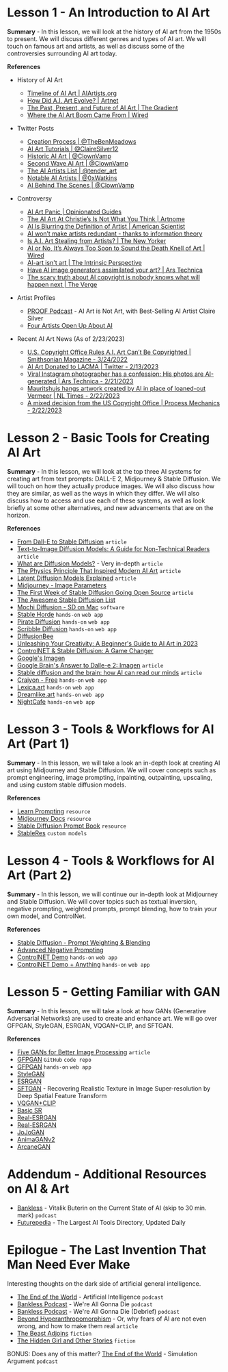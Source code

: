 # Lesson 1 - An Introduction to AI Art

**Summary** - In this lesson, we will look at the history of AI art from the 1950s to present. We will discuss different genres and types of AI art. We will touch on famous art and artists, as well as discuss some of the controversies surrounding AI art today.

**References**

- History of AI Art
  - [Timeline of AI Art | AIArtists.org](https://aiartists.org/ai-timeline-art)
  - [How Did A.I. Art Evolve? | Artnet](https://news.artnet.com/art-world/artificial-intelligence-art-history-2045520)
  - [The Past, Present, and Future of AI Art | The Gradient](https://thegradient.pub/the-past-present-and-future-of-ai-art/)
  - [Where the AI Art Boom Came From | Wired](https://www.wired.com/gallery/where-the-ai-art-boom-came-from-and-where-its-going/)

- Twitter Posts
  - [Creation Process | @TheBenMeadows](https://twitter.com/TheBenMeadows/status/1601358943741440000)
  - [AI Art Tutorials | @ClaireSilver12](https://twitter.com/ClaireSilver12/status/1611991035487346688)
  - [Historic AI Art | @ClownVamp](https://twitter.com/ClownVamp/status/1619782836650909696)
  - [Second Wave AI Art | @ClownVamp](https://twitter.com/ClownVamp/status/1624876750693105664)
  - [The AI Artists List | @tender_art](https://twitter.com/tender_art/status/1626215740251709442)
  - [Notable AI Artists | @0xWatkins](https://twitter.com/0xWatkins/status/1626238416546590720)
  - [AI Behind The Scenes | @ClownVamp](https://twitter.com/ClownVamp/status/1620485980355710977)

- Controversy
  - [AI Art Panic | Opinionated Guides](https://opguides.info/posts/aiartpanic/#the-photography-analogy)
  - [The AI Art At Christie’s Is Not What You Think | Artnome](https://www.artnome.com/news/2018/10/13/the-ai-art-at-christies-is-not-what-you-think)
  - [AI Is Blurring the Definition of Artist | American Scientist](https://www.americanscientist.org/article/ai-is-blurring-the-definition-of-artist)
  - [AI won’t make artists redundant - thanks to information theory](https://p.migdal.pl/blog/2023/02/ai-arts-information-theory/)
  - [Is A.I. Art Stealing from Artists? | The New Yorker](https://www.newyorker.com/culture/infinite-scroll/is-ai-art-stealing-from-artists)
  - [AI or No, It’s Always Too Soon to Sound the Death Knell of Art | Wired](https://www.wired.com/story/art-history-photography-painting-dalle-ai/)
  - [AI-art isn't art | The Intrinsic Perspective](https://erikhoel.substack.com/p/ai-art-isnt-art)
  - [Have AI image generators assimilated your art? | Ars Technica](https://arstechnica.com/information-technology/2022/09/have-ai-image-generators-assimilated-your-art-new-tool-lets-you-check/)
  - [The scary truth about AI copyright is nobody knows what will happen next | The Verge](https://www.theverge.com/23444685/generative-ai-copyright-infringement-legal-fair-use-training-data)

- Artist Profiles
  - [PROOF Podcast](https://podcasts.proof.xyz/artist-profile-ai-art-is-not-art-with-best-selling-ai-artist-claire-silver/) - AI Art is Not Art, with Best-Selling AI Artist Claire Silver
  - [Four Artists Open Up About AI](https://nftnow.com/features/four-artists-open-up-about-ai-and-the-future-of-their-craft/)

- Recent AI Art News (As of 2/23/2023)
  - [U.S. Copyright Office Rules A.I. Art Can’t Be Copyrighted | Smithsonian Magazine - 3/24/2022](https://www.smithsonianmag.com/smart-news/us-copyright-office-rules-ai-art-cant-be-copyrighted-180979808/)
  - [AI Art Donated to LACMA | Twitter - 2/13/2023](https://twitter.com/ClaireSilver12/status/1625214426470129664)
  - [Viral Instagram photographer has a confession: His photos are AI-generated | Ars Technica - 2/21/2023](https://arstechnica.com/information-technology/2023/02/viral-instagram-photographer-has-a-confession-his-photos-are-ai-generated/)
  - [Mauritshuis hangs artwork created by AI in place of loaned-out Vermeer | NL Times - 2/22/2023](https://nltimes.nl/2023/02/22/mauritshuis-hangs-artwork-created-ai-place-loaned-vermeer) 
  - [A mixed decision from the US Copyright Office | Process Mechanics - 2/22/2023](https://www.processmechanics.com/2023/02/22/a-mixed-decision-from-the-us-copyright-office/)

# Lesson 2 - Basic Tools for Creating AI Art

**Summary** - In this lesson, we will look at the top three AI systems for creating art from text prompts: DALL-E 2, Midjourney & Stable Diffusion. We will touch on how they actually produce images. We will also discuss how they are similar, as well as the ways in which they differ. We will also discuss how to access and use each of these systems, as well as look briefly at some other alternatives, and new advancements that are on the horizon.

**References**

- [From Dall-E to Stable Diffusion](https://tryolabs.com/blog/2022/08/31/from-dalle-to-stable-diffusion) `article`
- [Text-to-Image Diffusion Models: A Guide for Non-Technical Readers](https://www.shinyobjects.gg/blog/Text-to-Image-Diffusion-Models) `article`
- [What are Diffusion Models?](https://lilianweng.github.io/posts/2021-07-11-diffusion-models/) - Very in-depth `article`
- [The Physics Principle That Inspired Modern AI Art](https://www.wired.com/story/the-physics-principle-that-inspired-modern-ai-art/) `article`
- [Latent Diffusion Models Explained](https://www.louisbouchard.ai/latent-diffusion-models/) `article`
- [Midjourney - Image Parameters](https://web.archive.org/web/20230119150757/https://midjourney.gitbook.io/docs/imagine-parameters)
- [The First Week of Stable Diffusion Going Open Source](https://multimodal.art/news/1-week-of-stable-diffusion) `article`
- [The Awesome Stable Diffusion List](https://github.com/awesome-stable-diffusion/awesome-stable-diffusion)
- [Mochi Diffusion - SD on Mac](https://github.com/godly-devotion/MochiDiffusion) `software`
- [Stable Horde](https://stablehorde.net/) `hands-on` `web app`
- [Pirate Diffusion](https://scum.co/) `hands-on` `web app`
- [Scribble Diffusion](https://scribblediffusion.com/) `hands-on` `web app`
- [DiffusionBee](https://diffusionbee.com/)
- [Unleashing Your Creativity: A Beginner's Guide to AI Art in 2023](https://aisuite.substack.com/p/unleashing-your-creativity)
- [ControlNET & Stable Diffusion: A Game Changer](https://bootcamp.uxdesign.cc/controlnet-and-stable-diffusion-a-game-changer-for-ai-image-generation-83555cb942fc)
- [Google's Imagen](https://imagen.research.google/)
- [Google Brain's Answer to Dalle-e 2: Imagen](https://www.louisbouchard.ai/google-brain-imagen/) `article`
- [Stable diffusion and the brain: how AI can read our minds](https://levelup.gitconnected.com/stable-diffusion-and-the-brain-how-ai-can-read-our-minds-45398b395ea9) `article`
- [Craiyon - Free](https://www.craiyon.com/) `hands-on` `web app`
- [Lexica.art](https://lexica.art/aperture) `hands-on` `web app`
- [Dreamlike.art](https://dreamlike.art/create) `hands-on` `web app`
- [NightCafe](https://creator.nightcafe.studio) `hands-on` `web app`

# Lesson 3 - Tools & Workflows for AI Art (Part 1)

**Summary** - In this lesson, we will take a look an in-depth look at creating AI art using Midjourney and Stable Diffusion. We will cover concepts such as prompt engineering, image prompting, inpainting, outpainting, upscaling, and using custom stable diffusion models.

**References**

- [Learn Prompting](https://learnprompting.org/docs/Images/intro) `resource`
- [Midjourney Docs](https://docs.midjourney.com/docs) `resource`
- [Stable Diffusion Prompt Book](https://openart.ai/promptbook) `resource`
- [StableRes](https://stableres.info/) `custom models`

# Lesson 4 - Tools & Workflows for AI Art (Part 2)

**Summary** - In this lesson, we will continue our in-depth look at Midjourney and Stable Diffusion. We will cover topics such as textual inversion, negative prompting, weighted prompts, prompt blending, how to train your own model, and ControlNet.

**References**

- [Stable Diffusion - Prompt Weighting & Blending](https://stable-diffusion-art.com/fine-tune-your-ai-images-with-these-simple-prompting-techniques/)
- [Advanced Negative Prompting](https://minimaxir.com/2022/11/stable-diffusion-negative-prompt/)
- [ControlNET Demo](https://huggingface.co/spaces/hysts/ControlNet) `hands-on` `web app`
- [ControlNET Demo + Anything](https://huggingface.co/spaces/hysts/ControlNet-with-Anything-v4) `hands-on` `web app`

# Lesson 5 - Getting Familiar with GAN

**Summary** - In this lesson, we will take a look at how GANs (Generative Adversarial Networks) are used to create and enhance art. We will go over GFPGAN, StyleGAN, ESRGAN, VQGAN+CLIP, and SFTGAN.

**References**

- [Five GANs for Better Image Processing](https://towardsdatascience.com/five-gans-for-better-image-processing-fabab88b370b) `article`
- [GFPGAN](https://github.com/TencentARC/GFPGAN) `GitHub` `code repo`
- [GFPGAN](https://huggingface.co/spaces/nightfury/Image_Face_Upscale_Restoration-GFPGAN) `hands-on` `web app`
- [StyleGAN](https://github.com/NVlabs/stylegan)
- [ESRGAN](https://github.com/xinntao/ESRGAN)
- [SFTGAN](https://github.com/xinntao/SFTGAN) - Recovering Realistic Texture in Image Super-resolution by Deep Spatial Feature Transform
- [VQGAN+CLIP](https://github.com/nerdyrodent/VQGAN-CLIP)
- [Basic SR](https://github.com/XPixelGroup/BasicSR)
- [Real-ESRGAN](https://replicate.com/nightmareai/real-esrgan)
- [Real-ESRGAN](https://huggingface.co/spaces/akhaliq/Real-ESRGAN)
- [JoJoGAN](https://huggingface.co/spaces/akhaliq/JoJoGAN)
- [AnimaGANv2](https://huggingface.co/spaces/akhaliq/AnimeGANv2)
- [ArcaneGAN](https://huggingface.co/spaces/akhaliq/ArcaneGAN)

# Addendum - Additional Resources on AI & Art

- [Bankless](http://podcast.banklesshq.com/138-whats-next-vitalik-buterin-part-ii) - Vitalik Buterin on the Current State of AI (skip to 30 min. mark) `podcast`  
- [Futurepedia](https://www.futurepedia.io/) - The Largest AI Tools Directory, Updated Daily

# Epilogue - The Last Invention That Man Need Ever Make

Interesting thoughts on the dark side of artificial general intelligence.

  - [The End of the World](https://podcastaddict.com/episode/138244291) - Artificial Intelligence `podcast`
  - [Bankless Podcast](http://podcast.banklesshq.com/159-were-all-gonna-die-with-eliezer-yudkowsky) - We're All Gonna Die `podcast`
  - [Bankless Podcast](http://podcast.banklesshq.com/debrief-were-all-gonna-die) - We're All Gonna Die (Debrief) `podcast`
  - [Beyond Hyperanthropomorphism](https://studio.ribbonfarm.com/p/beyond-hyperanthropomorphism) - Or, why fears of AI are not even wrong, and how to make them real `article`
  - [The Beast Adjoins](https://web.archive.org/web/20211126090806/https://www.asimovs.com/assets/1/6/TheBeastAdjoins_Kosmatka.pdf) `fiction`
  - [The Hidden Girl and Other Stories](https://www.goodreads.com/book/show/52163147-the-hidden-girl-and-other-stories) `fiction`

BONUS: Does any of this matter? [The End of the World](https://podcastaddict.com/episode/138241649) - Simulation Argument `podcast`
